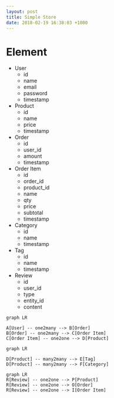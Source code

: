 ```yaml
---
layout: post
title: Simple Store
date: 2018-02-19 16:38:03 +1000
---
```


# Element
 * User
   * id
   * name
   * email
   * password
   * timestamp
 * Product
   * id
   * name
   * price
   * timestamp
 * Order
   * id
   * user_id
   * amount
   * timestamp
 * Order Item
   * id
   * order_id
   * product_id
   * name
   * qty
   * price
   * subtotal
   * timestamp
 * Category
   * id
   * name
   * timestamp
 * Tag
   * id
   * name
   * timestamp
 * Review
   * id
   * user_id
   * type
   * entity_id
   * content


```mermaid
graph LR

A[User] -- one2many --> B[Order]
B[Order] -- one2many --> C[Order Item]
C[Order Item] -- one2one --> D[Product]
```


```mermaid
graph LR

D[Product] -- many2many --> E[Tag]
D[Product] -- many2many --> F[Category]
```

```mermaid
graph LR
R[Review] -- one2one --> P[Product]
R[Review] -- one2one --> O[Order]
R[Review] -- one2one --> I[Order Item]
```

